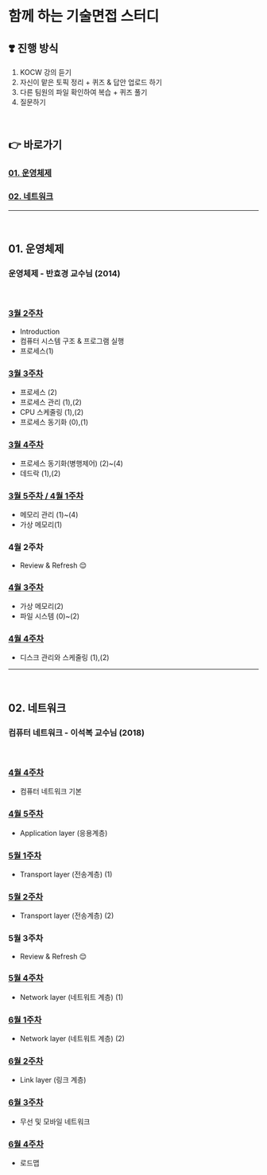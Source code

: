 # 함께 하는 기술면접 스터디

## ❣️ 진행 방식
1. KOCW 강의 듣기
2. 자신이 맡은 토픽 정리 + 퀴즈 & 답안 업로드 하기
3. 다른 팀원의 파일 확인하여 복습 + 퀴즈 풀기
4. 질문하기

<br>

## 👉 바로가기

### [01. 운영체제](#01-운영체제)
### [02. 네트워크](#02-네트워크)

---

<br>

## 01. 운영체제
### 운영체제 - 반효경 교수님 (2014)

<br>

### [3월 2주차](https://github.com/hotpineapple/study-for-Tech-Interview/tree/main/OS/week01)
 * Introduction
 * 컴퓨터 시스템 구조 & 프로그램 실행
 * 프로세스(1)

### [3월 3주차](https://github.com/hotpineapple/study-for-Tech-Interview/tree/main/OS/week02)
 * 프로세스 (2)
 * 프로세스 관리 (1),(2)
 * CPU 스케줄링 (1),(2)
 * 프로세스 동기화 (0),(1)

### [3월 4주차](https://github.com/hotpineapple/study-for-Tech-Interview/tree/main/OS/week03)
 * 프로세스 동기화(병행제어) (2)~(4)
 * 데드락 (1),(2)

### [3월 5주차 / 4월 1주차](https://github.com/hotpineapple/study-for-Tech-Interview/tree/main/OS/week04)
 * 메모리 관리 (1)~(4)
 * 가상 메모리(1)

### 4월 2주차
* Review & Refresh 😌

### [4월 3주차](https://github.com/hotpineapple/study-for-Tech-Interview/tree/main/OS/week05)
 * 가상 메모리(2)
 * 파일 시스템 (0)~(2)

### [4월 4주차](https://github.com/hotpineapple/study-for-Tech-Interview/tree/main/OS/week06)
 * 디스크 관리와 스케줄링 (1),(2)

---

<br>

## 02. 네트워크
### 컴퓨터 네트워크 - 이석복 교수님 (2018)

<br>

### [4월 4주차](https://github.com/hotpineapple/study-for-Tech-Interview/tree/main/Network/week01)
* 컴퓨터 네트워크 기본

### [4월 5주차](https://github.com/hotpineapple/study-for-Tech-Interview/tree/main/Network/week02)
* Application layer (응용계층)

### [5월 1주차](https://github.com/hotpineapple/study-for-Tech-Interview/tree/main/Network/week03)
* Transport layer (전송계층) (1)

### [5월 2주차](https://github.com/hotpineapple/study-for-Tech-Interview/tree/main/Network/week04)
* Transport layer (전송계층) (2)

### 5월 3주차
* Review & Refresh 😌

### [5월 4주차](https://github.com/hotpineapple/study-for-Tech-Interview/tree/main/Network/week05)

* Network layer (네트워트 계층) (1)

### [6월 1주차](https://github.com/hotpineapple/study-for-Tech-Interview/tree/main/Network/week06)

* Network layer (네트워트 계층) (2)

### [6월 2주차](https://github.com/hotpineapple/study-for-Tech-Interview/tree/main/Network/week07)

* Link layer (링크 계층) 

### [6월 3주차](https://github.com/hotpineapple/study-for-Tech-Interview/tree/main/Network/week08)

* 무선 및 모바일 네트워크

### [6월 4주차](https://github.com/hotpineapple/study-for-Tech-Interview/tree/main/Network/week09)

* 로드맵
